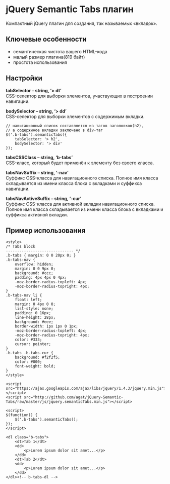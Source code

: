 # jQuery Semantic Tabs плагин

Компактный jQuery плагин для создания, так называемых «вкладок».

## Ключевые особенности

* семантическая чистота вашего HTML-кода
* малый размер плагина(819 байт)
* простота использования

## Настройки

**tabSelector – string, ‘> dt’**  
CSS-селектор для выборки элементов, участвующих в построении навигации.

**bodySelector – string, ‘> dd’**  
CSS-селектор для выборки элементов c содержимым вкладки.

    // навигационный список составляется из тагов заголовков(h2),
    // а содержимое вкладки заключено в div-таг
    $('.b-tabs').semanticTabs({
    	tabSelector: '> h2',
    	bodySelector: '> div'
    });

**tabsCSSClass – string, ‘b-tabs’**  
CSS-класс, который будет применён к элементу без своего класса.

**tabsNavSuffix – string, ‘-nav’**  
Суффикс CSS-класса для навигационного списка. Полное имя класса складывается из имени класса блока с вкладками и суффикса навигации.

**tabsNavActiveSuffix – string, ‘-cur’**  
Суффикс CSS-класса для активной вкладки навигационного списка. Полное имя класса складывается из имени класса блока с вкладками и суффикса активной вкладки.

## Пример использования

	<style>
	/* Tabs block
	------------------------------ */
	.b-tabs { margin: 0 0 20px 0; }
	.b-tabs-nav {
		overflow: hidden;
		margin: 0 0 9px 0;
		background: #ccc;
		padding: 4px 4px 0 4px;
		-moz-border-radius-topleft: 4px;
		-moz-border-radius-topright: 4px;
	}
	.b-tabs-nav li {
		float: left;
		margin: 0 4px 0 0;
		list-style: none;
		padding: 0 16px;
		line-height: 28px;
		background: #eee;
		border-width: 1px 1px 0 1px;
		-moz-border-radius-topleft: 4px;
		-moz-border-radius-topright: 4px;
		color: #333;
		cursor: pointer;
	}
	.b-tabs .b-tabs-cur {
		background: #f2f2f5;
		color: #000;
		font-weight: bold;
	}
	</style>

	<script src="https://ajax.googleapis.com/ajax/libs/jquery/1.4.3/jquery.min.js"></script>	
	<script src="http://github.com/agat/jQuery-Semantic-Tabs/raw/master/js/jquery.semanticTabs.min.js"></script>
	
	<script>
	$(function() {
		$('.b-tabs').semanticTabs();
	});
	</script>
	
	<dl class="b-tabs">
		<dt>Tab 1</dt>
		<dd>
			<p>Lorem ipsum dolor sit amet...</p>
		</dd>
		<dt>Tab 2</dt>
		<dd>
			<p>Lorem ipsum dolor sit amet...</p>
		</dd>
	</dl><!-- b-tabs-dl -->